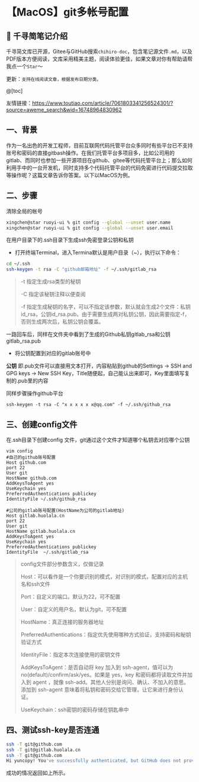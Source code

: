 # 【MacOS】git多帐号配置

## 📔 千寻简笔记介绍

千寻简文库已开源，Gitee与GitHub搜索`chihiro-doc`，包含笔记源文件`.md`，以及PDF版本方便阅读，文库采用精美主题，阅读体验更佳，如果文章对你有帮助请帮我点一个`Star`～

更新：`支持在线阅读文章，根据发布日期分类。`

@[toc]



友情链接：https://www.toutiao.com/article/7061803341256524301/?source=aweme_search&wid=16748964830962

## 一、背景

作为一名出色的开发工程师，目前互联网代码托管平台众多同时有些平台已不支持账号和密码的直接gitbash操作。在我们托管平台多项目多，比如公司用的gitlab、而同时也参加一些开源项目在github、gitee等代码托管平台上；那么如何利用手中的一台开发机，同时支持多个代码托管平台的代码免密进行代码提交拉取等操作呢？这篇文章告诉你答案。以下以MacOS为例。

## 二、步骤

清除全局的帐号

```sh
xingchen@star ruoyi-ui % git config --global --unset user.name
xingchen@star ruoyi-ui % git config --global --unset user.email
```

在用户目录下的.ssh目录下生成ssh免密登录公钥和私钥

- 打开终端Terminal，进入Termina默认是用户目录（~），执行以下命令：

```sh
cd ~/.ssh 
ssh-keygen -t rsa -C "github邮箱地址" -f ~/.ssh/gitlab_rsa
```

> -t 指定生成rsa类型的秘钥
>
> -C 指定该秘钥注释以便查阅
>
> -f 指定生成秘钥的名字，可以不指定该参数，默认就会生成2个文件：私钥id_rsa，公钥id_rsa.pub。由于需要生成两对私钥公钥，因此需要指定-f，否则生成两次后，私钥公钥会覆盖。

一路回车后，同样在文件夹中看到了生成的Github私钥gitlab_rsa和公钥gitlab_rsa.pub

- 将公钥配置到对应的gitlab账号中

**公钥** 即.pub文件可以直接用文本打开，内容粘贴到github的Settings -> SSH and GPG keys -> New SSH Key，Title随便起，自己能认出来即可，Key里面填写复制的.pub里的内容

同样步骤操作github平台

```
ssh-keygen -t rsa -C "x x x x x x@qq.com" -f ~/.ssh/github_rsa
```

## 三、创建config文件

在.ssh目录下创建config 文件，git通过这个文件才知道哪个私钥去对应哪个公钥

```
vim config
#自己的github账号配置
Host github.com
port 22
User git
HostName github.com
AddKeysToAgent yes
UseKeychain yes
PreferredAuthentications publickey
IdentityFile ~/.ssh/github_rsa

#公司的gitlab账号配置(HostName为公司的gitlab地址)
Host gitlab.huolala.cn
port 22
User git
HostName gitlab.huolala.cn
AddKeysToAgent yes
UseKeychain yes
PreferredAuthentications publickey
IdentityFile  ~/.ssh/gitlab_rsa
```

> config文件部分参数含义，仅做记录
>
> Host：可以看作是一个你要识别的模式，对识别的模式，配置对应的主机名和ssh文件
>
> Port：自定义的端口。默认为22，可不配置
>
> User：自定义的用户名，默认为git，可不配置
>
> HostName：真正连接的服务器地址
>
> PreferredAuthentications：指定优先使用哪种方式验证，支持密码和秘钥验证方式
>
> IdentityFile：指定本次连接使用的密钥文件
>
> AddKeysToAgent：是否自动将 key 加入到 ssh-agent，值可以为 no(default)/confirm/ask/yes。如果是 yes，key 和密码都将读取文件并加入到 agent ，就像 ssh-add。其他人分别是询问、确认、不加入的意思。添加到 ssh-agent 意味着将私钥和密码交给它管理，让它来进行身份认证。
>
> UseKeychain：ssh密钥的密码存储在钥匙串中

## 四、测试ssh-key是否连通

```sh
ssh -T git@github.com
ssh -T git@gitlab.huolala.cn
ssh -T git@github.com
Hi yuncopy! You've successfully authenticated, but GitHub does not provide shell access.
```

成功的情况返回如上所示。